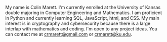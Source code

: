 My name is Colin Marett. I'm currently enrolled at the University of Kansas double majoring in 
Computer Engineering and Mathematics. I am proficient in Python and currently learning SQL, JavaScript, html, and CSS.
My main interest is in cryptography and cybersecurity because there is a large interlap with mathematics and coding. 
I'm open to any project ideas. You can contact me at crmarett@gmail.com or crmarett@ku.edu.
